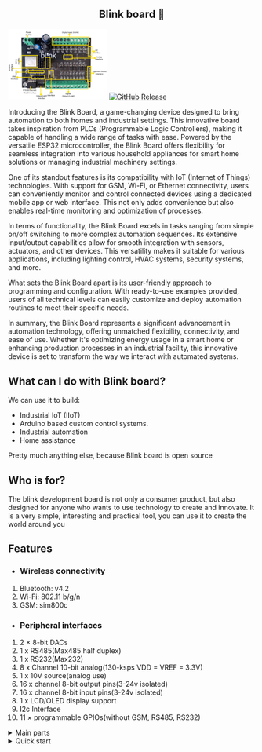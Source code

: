 ## <div align="center">Blink board 🚨</div>
<p>
 <img width="40%" src="https://github.com/blinky-iot/Blink-board/blob/Resources/images/Main%20board.jpg?raw=true">
 <a href="https://github.com/blinky-iot/Blink-board/releases"><img alt="GitHub Release" src="https://img.shields.io/github/v/release/blinky-iot/Blink-board">
</a>

</p>
Introducing the Blink Board, a game-changing device designed to bring automation to both homes and industrial settings. This innovative board takes inspiration from PLCs (Programmable Logic Controllers), making it capable of handling a wide range of tasks with ease.
Powered by the versatile ESP32 microcontroller, the Blink Board offers flexibility for seamless integration into various household appliances for smart home solutions or managing industrial machinery settings.

One of its standout features is its compatibility with IoT (Internet of Things) technologies. With support for GSM, Wi-Fi, or Ethernet connectivity, users can conveniently monitor and control connected devices using a dedicated mobile app or web interface. This not only adds convenience but also enables real-time monitoring and optimization of processes.

In terms of functionality, the Blink Board excels in tasks ranging from simple on/off switching to more complex automation sequences. Its extensive input/output capabilities allow for smooth integration with sensors, actuators, and other devices. This versatility makes it suitable for various applications, including lighting control, HVAC systems, security systems, and more.

What sets the Blink Board apart is its user-friendly approach to programming and configuration. With ready-to-use examples provided, users of all technical levels can easily customize and deploy automation routines to meet their specific needs.

In summary, the Blink Board represents a significant advancement in automation technology, offering unmatched flexibility, connectivity, and ease of use. Whether it's optimizing energy usage in a smart home or enhancing production processes in an industrial facility, this innovative device is set to transform the way we interact with automated systems.

## What can I do with Blink board?
We can use it to build:

* Industrial IoT (IIoT)
* Arduino based custom control systems.
* Industrial automation
* Home assistance

Pretty much anything else, because Blink board is open source

## Who is for?

The blink development board is not only a consumer product, but also designed for anyone who wants to use technology to create and innovate. It is a very simple, interesting and practical tool, you can use it to create the world around you

## Features
* ### Wireless connectivity
1. Bluetooth: v4.2
1. Wi-Fi: 802.11 b/g/n
1. GSM: sim800c
* ### Peripheral interfaces
1. 2 × 8-bit DACs
1. 1 x RS485(Max485 half duplex)
1. 1 x RS232(Max232)
1. 8 x Channel 10-bit analog(130-ksps VDD = VREF = 3.3V)
1. 1 x 10V source(analog use)
1. 16 x channel 8-bit output pins(3-24v isolated)
1. 16 x channel 8-bit input pins(3-24v isolated)
1. 1 x LCD/OLED display support
1. I2c Interface
1. 11 × programmable GPIOs(without GSM, RS485, RS232)
<details>
 <summary>Main parts</summary>
<div align="center">
Main Board
<p><img width="40%" src="https://github.com/blinky-iot/Blink-board/blob/Resources/images/Main%20board.jpg?raw=true"></p><br>
I/O expansion board
<p><img width="40%" src="https://github.com/blinky-iot/Blink-board/blob/Resources/images/Expansion%20board.jpg?raw=true"></p><br>
RS232 expansion board
<p><img width="30%" src="https://github.com/blinky-iot/Blink-board/blob/Resources/images/RS232.jpg?raw=true"></p><br>
RS485 expansion board
<p><img width="30%" src="https://github.com/blinky-iot/Blink-board/blob/Resources/images/RS485.jpg?raw=true"></p><br>
Sim800 expansion board
<p><img width="30%" src="https://github.com/blinky-iot/Blink-board/blob/Resources/images/sim800%20front%20side.jpg?raw=true">
<img width="22.6%" src="https://github.com/blinky-iot/Blink-board/blob/Resources/images/sim800%20back%20side.jpg?raw=true"></p><br>
Analog expansion board
<p><img width="40%" src="https://github.com/blinky-iot/Blink-board/blob/Resources/images/analog%20board.jpg?raw=true"></p>
</div>
 </details>
<details>
 <summary>Quick start</summary>
Connect power to the board via terminal block labeled J17 as shown in the image below.
<p align="center"><img width="30%" src="https://github.com/blinky-iot/Blink-board/blob/Resources/images/power%20connection.jpeg?raw=true"><br>
<em>_+ve wire to go to the +24V mark and -ve wire to be connected to the GND mark._</em>
</p>
<p>The recommended input voltage range is 5V-24V.<br>
Led D58 and D59 on the main board will come on to indicate that the board is receiving 4.2V and 3.3V respectively.<br>
Make sure that you have installed arduino IDE in your computer. Read more on <a href="https://docs.arduino.cc/software/ide-v2/tutorials/getting-started/ide-v2-downloading-and-installing/">arduino IDE installation</a><br>
clone the blink board repository in any prefered location on your computer, run your first example<br>
Flash the firmware to the main board via FT232RL FTDI USB To TTL Module.</p>
<p align="center"><img width="30%" src="https://github.com/blinky-iot/Blink-board/blob/Resources/images/FTDI%20usb%20ttl%20J17%20main%20board.jpg?raw=true"><br>
<em>FTDI board on the left, the blink board on the right</em>
</p><br>
The FTDI should be connected via jumper wires to the male header pins labeled J26 on the main board as shown in the image above.<br>
Match the labels on the connector J26 to those on the FTDI as follows:
<table align="center">
  <tr>
    <th>J26</th>
    <th>FTDI</th>
  </tr>
  <tr>
    <td>RTS</td>
    <td>RTS</td>
  </tr>
  <tr>
    <td>DTR</td>
    <td>DTR</td>
  </tr>
  <tr>
    <td>TXD</td>
    <td>RXD</td>
  </tr>
  <tr>
    <td>RXD</td>
    <td>TXD</td>
  </tr>
  <tr>
    <td>GND</td>
    <td>GND</td>
  </tr>
</table><br>
> [!CAUTION]
For any connection on the board make sure the terminal block is fully opened before inserting the wire
<p align="center"><img width="30%" src="https://github.com/blinky-iot/Blink-board/blob/Resources/images/proper%20wire%20connection.jpg?raw=true"></p>
</details>
